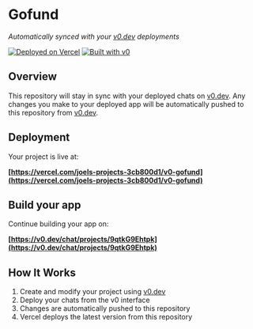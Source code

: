 # Gofund

*Automatically synced with your [v0.dev](https://v0.dev) deployments*

[![Deployed on Vercel](https://img.shields.io/badge/Deployed%20on-Vercel-black?style=for-the-badge&logo=vercel)](https://vercel.com/joels-projects-3cb800d1/v0-gofund)
[![Built with v0](https://img.shields.io/badge/Built%20with-v0.dev-black?style=for-the-badge)](https://v0.dev/chat/projects/9qtkG9Ehtpk)

## Overview

This repository will stay in sync with your deployed chats on [v0.dev](https://v0.dev).
Any changes you make to your deployed app will be automatically pushed to this repository from [v0.dev](https://v0.dev).

## Deployment

Your project is live at:

**[https://vercel.com/joels-projects-3cb800d1/v0-gofund](https://vercel.com/joels-projects-3cb800d1/v0-gofund)**

## Build your app

Continue building your app on:

**[https://v0.dev/chat/projects/9qtkG9Ehtpk](https://v0.dev/chat/projects/9qtkG9Ehtpk)**

## How It Works

1. Create and modify your project using [v0.dev](https://v0.dev)
2. Deploy your chats from the v0 interface
3. Changes are automatically pushed to this repository
4. Vercel deploys the latest version from this repository